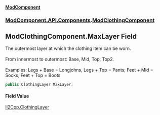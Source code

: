 #### [ModComponent](index.md 'index')
### [ModComponent.API.Components](index.md#ModComponent.API.Components 'ModComponent.API.Components').[ModClothingComponent](ModClothingComponent.md 'ModComponent.API.Components.ModClothingComponent')

## ModClothingComponent.MaxLayer Field

The outermost layer at which the clothing item can be worn.<br/>  
From innermost to outermost: Base, Mid, Top, Top2.<br/>  
Examples: Legs + Base = Longjohns, Legs + Top = Pants; Feet + Mid = Socks, Feet + Top = Boots

```csharp
public ClothingLayer MaxLayer;
```

#### Field Value
[Il2Cpp.ClothingLayer](https://docs.microsoft.com/en-us/dotnet/api/Il2Cpp.ClothingLayer 'Il2Cpp.ClothingLayer')
